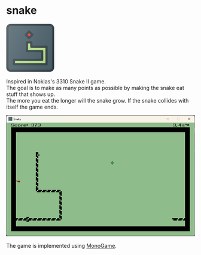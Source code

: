 # snake

<img src=src/SnakeGame/icon.bmp width=128></img>  

Inspired in Nokias's 3310 Snake II game.  
The goal is to make as many points as possible by making the snake eat stuff that shows up.  
The more you eat the longer will the snake grow. If the snake collides with itself the game ends. 

![snake](snake.png)

The game is implemented using [MonoGame](https://monogame.net/).
